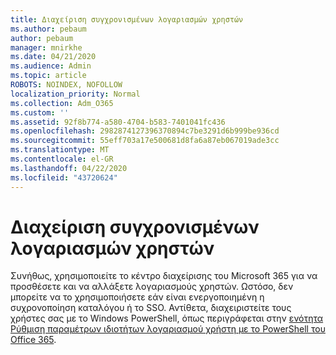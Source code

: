 ```yaml
---
title: Διαχείριση συγχρονισμένων λογαριασμών χρηστών
ms.author: pebaum
author: pebaum
manager: mnirkhe
ms.date: 04/21/2020
ms.audience: Admin
ms.topic: article
ROBOTS: NOINDEX, NOFOLLOW
localization_priority: Normal
ms.collection: Adm_O365
ms.custom: ''
ms.assetid: 92f8b774-a580-4704-b583-7401041fc436
ms.openlocfilehash: 2982874127396370894c7be3291d6b999be936cd
ms.sourcegitcommit: 55eff703a17e500681d8fa6a87eb067019ade3cc
ms.translationtype: MT
ms.contentlocale: el-GR
ms.lasthandoff: 04/22/2020
ms.locfileid: "43720624"
---
```

# <a name="manage-synchronized-user-accounts"></a>Διαχείριση συγχρονισμένων λογαριασμών χρηστών

Συνήθως, χρησιμοποιείτε το κέντρο διαχείρισης του Microsoft 365 για να προσθέσετε και να αλλάξετε λογαριασμούς χρηστών. Ωστόσο, δεν μπορείτε να το χρησιμοποιήσετε εάν είναι ενεργοποιημένη η συχρονοποίηση καταλόγου ή το SSO. Αντίθετα, διαχειριστείτε τους χρήστες σας με το Windows PowerShell, όπως περιγράφεται στην [ενότητα Ρύθμιση παραμέτρων ιδιοτήτων λογαριασμού χρήστη με το PowerShell του Office 365](https://docs.microsoft.com/office365/enterprise/powershell/configure-user-account-properties-with-office-365-powershell ). 
  


